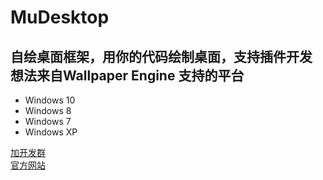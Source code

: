MuDesktop
=========

自绘桌面框架，用你的代码绘制桌面，支持插件开发
想法来自Wallpaper Engine
支持的平台
---------
* Windows 10
* Windows 8
* Windows 7
* Windows XP

[加开发群](https://jq.qq.com/?_wv=1027&k=5SzdQiB "如果你想加入我们就赶快鸭")  
[官方网站](http://www.mumuli.cn "简单而不失性能")  
